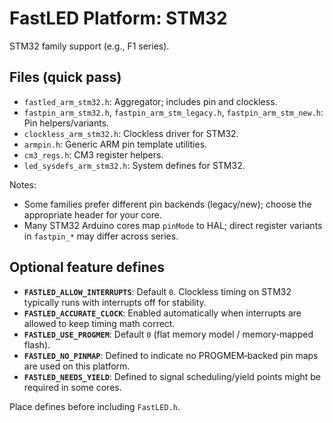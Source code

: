 # FastLED Platform: STM32

STM32 family support (e.g., F1 series).

## Files (quick pass)
- `fastled_arm_stm32.h`: Aggregator; includes pin and clockless.
- `fastpin_arm_stm32.h`, `fastpin_arm_stm_legacy.h`, `fastpin_arm_stm_new.h`: Pin helpers/variants.
- `clockless_arm_stm32.h`: Clockless driver for STM32.
- `armpin.h`: Generic ARM pin template utilities.
- `cm3_regs.h`: CM3 register helpers.
- `led_sysdefs_arm_stm32.h`: System defines for STM32.

Notes:
- Some families prefer different pin backends (legacy/new); choose the appropriate header for your core.
 - Many STM32 Arduino cores map `pinMode` to HAL; direct register variants in `fastpin_*` may differ across series.

## Optional feature defines

- **`FASTLED_ALLOW_INTERRUPTS`**: Default `0`. Clockless timing on STM32 typically runs with interrupts off for stability.
- **`FASTLED_ACCURATE_CLOCK`**: Enabled automatically when interrupts are allowed to keep timing math correct.
- **`FASTLED_USE_PROGMEM`**: Default `0` (flat memory model / memory‑mapped flash).
- **`FASTLED_NO_PINMAP`**: Defined to indicate no PROGMEM‑backed pin maps are used on this platform.
- **`FASTLED_NEEDS_YIELD`**: Defined to signal scheduling/yield points might be required in some cores.

Place defines before including `FastLED.h`.
